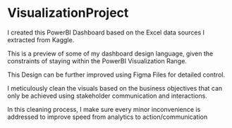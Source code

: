 # VisualizationProject

I created this PowerBI Dashboard based on the Excel data sources I extracted from Kaggle.

This is a preview of some of my dashboard design language, given the constraints of staying within the PowerBI Visualization Range.

This Design can be further improved using Figma Files for detailed control.

I meticulously clean the visuals based on the business objectives that can only be achieved using stakeholder communication and interactions.

In this cleaning process, I make sure every minor inconvenience is addressed to improve speed from analytics to action/communication
